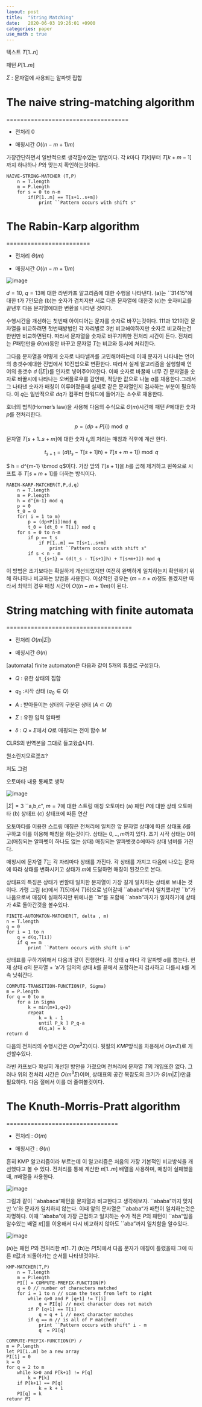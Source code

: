 ```yaml
---
layout: post
title:  "String Matching"
date:   2020-06-03 19:26:01 +0900
categories: paper
use_math : true
---
```



텍스트 $T[1..n]$

패턴 $P[1..m]$

$\Sigma$ : 문자열에 사용되는 알파벳 집합

# The naive string-matching algorithm
===================================

-   전처리 0

-   매칭시간 $O((n-m+1)m)$

가장간단하면서 일반적으로 생각할수있는 방법이다. 각 $k$마다 $T[k]$부터
$T[k+m-1]$까지 하나하나 $P$와 맞는지 확인하는것이다.

    NAIVE-STRING-MATCHER (T,P)
        n = T.length
        m = P.length
        for s = 0 to n-m
            if(P[1..m] == T[s+1..s+m])
                print ``Pattern occurs with shift s"

# The Rabin-Karp algorithm
========================

-   전처리 $\Theta(m)$

-   매칭시간 $O((n-m+1)m)$

![image](/assets/img/StringMatching/pic1.PNG)

$d = 10$, $q = 13$에 대한 라빈카프 알고리즘에 대한 수행을 나타낸다.
(a)는 \`\`31415"에 대한 t가 7인모습 (b)는 숫자가 겹치지만 서로 다른
문자열에 대한것 (c)는 숫자비교를 끝낸후 다음 문자열에대한 변환을 나타낸
것이다.

수행시간을 개선하는 첫번째 아이디어는 문자를 숫자로 바꾸는것이다.
$111$과 $121$이란 문자열을 비교하려면 첫번째방법인 각 자리별로 3번
비교해야하지만 숫자로 비교하는건 한번만 비교하면된다. 따라서 문자열을
숫자로 바꾸기위한 전처리 시간이 든다. 전처리는 $P$패턴만을
$\Theta(m)$동안 바꾸고 문자열 $T$는 비교와 동시에 처리한다.

그다음 문자열을 어떻게 숫자로 나타낼까를 고민해야하는데 이때 문자가
나타내는 언어의 총갯수에대한 진법에서 10진법으로 변환한다. 따라서 실제
알고리즘을 실행할때 언어의 총갯수 $d$ $(|\Sigma|)$를 인자로
넣어주어야한다. 이때 숫자로 바꿀때 너무 긴 문자열을 숫자로 바꿀시에
나타나는 오버플로우를 감안해, 적당한 값으로 나눌 $q$를 채용한다.그래서
그 나타낸 숫자가 매칭이 이루어졌을때 실제로 같은 문자열인지 검사하는
부분이 필요하다. 이 $q$는 일반적으로 $dq$가 컴퓨터 한워드에 들어가는
소수로 채용한다.

호너의 법칙(Horner’s law)을 사용해 다음의 수식으로 $\Theta(m)$시간에
패턴 $P$에대한 숫자 $p$를 전처리한다.

$$p = (dp+P[i]) \bmod q$$

문자열 $T[s+1..s+m]$에 대한 숫자 $t_s$의 처리는 매칭과 직후에 계산 한다.

$$t_{s+1} = (d(t_s - T[s+1]h) + T[s+m+1]) \bmod q$$

$ h = d^{m-1} \bmod q$이다. 가장 앞의 $T[s+1]$을 $h$를 곱해 제거하고
왼쪽으로 시프트 후 $T[s+m+1]$를 더하는 방식이다.

    RABIN-KARP-MATCHER(T,P,d,q)
        n = T.length
        m = P.length
        h = d^{m-1} mod q
        p = 0
        t_0 = 0
        for( i = 1 to m)
            p = (dp+P[i])mod q
            t_0 = (dt_0 + T[i]) mod q
        for s = 0 to n-m
            if p == t_s
                if P[1..m] == T[s+1..s+m]
                    print ``Pattern occurs with shift s"
            if s < n - m
                t_{s+1} = (d(t_s - T[s+1]h) + T[s+m+1]) mod q

이 방법은 초기보다는 확실하게 개선되었지만 여전히 완벽하게 일치하는지
확인하기 위해 하나하나 비교하는 방법을 사용한다. 이상적인 경우는
$(m-n+a)$정도 돌겠지만 따라서 최악의 경우 매칭 시간이 $O((n-m+1)m)$이
된다.

# String matching with finite automata
====================================

-   전처리 $O(m|\Sigma|)$

-   매칭시간 $\Theta(n)$

[automata] finite automaton은 다음과 같이 5개의 튜플로 구성된다.

-   $Q$ : 유한 상태의 집합

-   $q_0$ :시작 상태 ($q_0 \in Q$)

-   $A$ : 받아들이는 상태의 구분된 상태 ($A \subset Q$)

-   $\Sigma$ : 유한 입력 알파벳

-   $\delta$ : $Q \times \Sigma$에서 $Q$로 매핑되는 전이 함수 $M$

CLRS의 번역본을 그대로 들고왔습니다.

뭔소린지모르겠죠?

저도 그럼

오토마타 내용 통째로 생략

![image](/assets/img/StringMatching/pic2.PNG)

$|\Sigma|  = 3$ \`\`a,b,c", $m = 7$에 대한 스트링 매칭 오토마타 (a)
패턴 $P$에 대한 상태 오토마타 (b) 상태표 (c) 상태표에 따른
연산

오토마타를 이용한 스트링 매칭은 전처리에 일치한 앞 문자열 상태에 따른
상태표 $\delta$를 구하고 이를 이용해 매칭을 하는것이다. 상태는
$0,..,m$까지 있다. 초기 시작 상태는 0이고(매칭되는 알파벳이 하나도 없는
상태) 매칭되는 알파벳갯수에따라 상태 넘버를 가진다.

매칭시에 문자열 $T$는 각 자리마다 상태를 가진다. 각 상태를 가지고 다음에
나오는 문자에 따라 상태를 변화시키고 상태가 $m$에 도달하면 매칭이
된것으로 본다.

상태표의 특징은 상태가 변할때 일치한 문자열이 가장 길게 일치하는 상태로
보내는 것이다. 가령 그림 (c)에서 $T[5]$에서 $T[6]$으로 넘어갈때
\`\`ababa“까지 일치했지만 \`\`b”가 나옴으로써 매칭이 실패하지만 뒤에나온
\`\`b“를 포함해 \`\`abab”까지가 일치하기에 상태가 4로 돌아간것을
볼수있다.

    FINITE-AUTOMATON-MATCHER(T, delta , m)
    n = T.length
    q = 0 
    for i = 1 to n
        q = d(q,T[i])
        if q == m
            print ``Pattern occurs with shift i-m"

상태표를 구하기위해서 다음과 같이 진행한다. 각 상태 $q$ 마다 각 알파벳
$a$를 뽑는다. 현재 상태 $q$의 문자열 + ’a’가 임의의 상태 $k$를 끝에서
포함하는지 검사하고 다를시 $k$를 계속 낮춰간다.

    COMPUTE-TRANSITION-FUNCTION(P, Sigma)
    m = P.length
    for q = 0 to m
        for a in Sigma
            k = min(m+1,q+2)
            repeat 
                k = k - 1
                until P_k ] P_q-a
                d(q,a) = k
    return d

다음의 전처리의 수행시간은 $O(m^3 \Sigma)$이다. 뒷절의 $KMP$방식을
차용해서 $O(m \Sigma)$로 개선할수있다.

라빈 카프보다 확실히 개선된 방안을 가졌으며 전처리에 문자열 $T$의
개입또한 없다. 그러나 위의 전처리 시간은 $O(m^3 \Sigma)$이며, 상태표의
공간 복잡도의 크기가 $\Theta(m|\Sigma|)$만큼 필요하다. 다음 절에서 이를
더 줄여볼것이다.

# The Knuth-Morris-Pratt algorithm
================================

-   전처리 : $O(m)$

-   매칭시간 : $\Theta(n)$

흔히 KMP 알고리즘이라 부르는데 이 알고리즘은 처음의 가장 기본적인
비교방식을 개선했다고 볼 수 있다. 전처리를 통해 계산한 $\pi[1..m]$
배열을 사용하며, 매칭이 실패했을때, $\pi$배열을 사용한다.

![image](/assets/img/StringMatching/pic3.PNG)

그림과 같이 \`\`ababaca“패턴을 문자열과 비교한다고 생각해보자.
\`\`ababa”까지 맞지만 ’c’와 문자가 일치하지 않는다. 이때 앞의 문자열은
\`\`ababa“가 패턴이 일치하는것은 자명하다. 이때 \`\`ababa”에 가장
근접하고 일치하는 수가 적은 $P$의 패턴이 \`\`aba“임을 알수있는 배열
$\pi[]$를 이용해서 다시 비교하지 않아도 \`\`aba”까지 일치함을 알수있다.

![image](/assets/img/StringMatching/pic4.PNG)

(a)는 패턴 $P$와 전처리한 $\pi[1..7]$ (b)는 $P[5]$에서 다음 문자가
매칭이 틀렸을때 그에 따른 $\pi$값과 되돌아가는 순서를
나타낸것이다.


    KMP-MATCHER(T,P)
        n = T.length
        m = P:length
        PI[] = COMPUTE-PREFIX-FUNCTION(P)
        q = 0 // number of characters matched
        for i = 1 to n // scan the text from left to right
            while q>0 and P [q+1] != T[i]
                q = PI[q] // next character does not match  
            if P [q+1] == T[i]
                q = q + 1 // next character matches
            if q == m // is all of P matched?
                print ``Pattern occurs with shift" i - m
                q  = PI[q]

    COMPUTE-PREFIX-FUNCTION(P) /
    m = P.length
    let PI[1..m] be a new array
    PI[1] = 0
    k = 0
    for q = 2 to m
        while k>0 and P[k+1] != P[q]
            k = P[k]
        if P[k+1] == P[q]
                k = k + 1
        PI[q] = k 
    retunr PI
